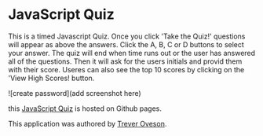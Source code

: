 # JavaScript Quiz

This is a timed Javascript Quiz. Once you click 'Take the Quiz!' questions will appear as above the answers. Click the A, B, C or D buttons to select your answer. The quiz will end when time runs out or the user has answered all of the questions. Then it will ask for the users initials and provid them with their score. Useres can also see the top 10 scores by clicking on the 'View High Scores! button.

![create password](add screenshot here)

this [JavaScript Quiz](https://toveson.github.io/JavaScript-Quiz/) is hosted on Github pages.

This application was authored by [Trever Oveson](https://github.com/toveson).